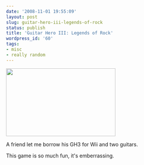 ```yaml
---
date: '2008-11-01 19:55:09'
layout: post
slug: guitar-hero-iii-legends-of-rock
status: publish
title: 'Guitar Hero III: Legends of Rock'
wordpress_id: '60'
tags:
- misc
- really random
---
```


<a href="/uploads/2008/11/gh3wii.jpg"><img class="alignnone size-medium wp-image-62" style="border: 0pt none;" title="gh3wii" src="/uploads/2008/11/gh3wii-300x186.jpg" alt="" width="300" height="186" /></a>

A friend let me borrow his GH3 for Wii and two guitars.

This game is so much fun, it's emberrassing.